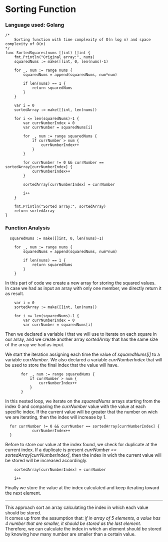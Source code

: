 # Sorting Function
### Language used: Golang

```
/*
	Sorting function with time complexity of O(n log n) and space complexity of O(n)
*/
func SortedSquares(nums []int) []int {
	fmt.Println("Original array:", nums)
	squaredNums := make([]int, 0, len(nums)-1)

	for _, num := range nums {
		squaredNums = append(squaredNums, num*num)

		if len(nums) == 1 {
			return squaredNums
		}
	}

	var i = 0
	sortedArray := make([]int, len(nums))

	for i <= len(squaredNums)-1 {
		var currNumberIndex = 0
		var currNumber = squaredNums[i]

		for _, num := range squaredNums {
			if currNumber > num {
				currNumberIndex++
			}
		}

		for currNumber != 0 && currNumber == sortedArray[currNumberIndex] {
			currNumberIndex++
		}

		sortedArray[currNumberIndex] = currNumber

		i++
	}

	fmt.Println("Sorted array:", sortedArray)
	return sortedArray
}

```
### Function Analysis

```
  squaredNums := make([]int, 0, len(nums)-1)

	for _, num := range nums {
		squaredNums = append(squaredNums, num*num)

		if len(nums) == 1 {
			return squaredNums
		}
	}
```
In this part of code we create a new array for storing the squared values.\
In case we had as input an array with only one member, we directly return it as result.

```
    var i = 0
    sortedArray := make([]int, len(nums))

	for i <= len(squaredNums)-1 {
		var currNumberIndex = 0
		var currNumber = squaredNums[i]

```

Then we declared a variable *i*
that we will use to iterate on each square in our array, and we create another array *sortedArray* that has the same size of the array we had as input.

We start the iteration assigning each time the value of *squaredNums[i]* to a variable *currNumber*.
We also declared a variable *currNumberIndex* that will be used to store the final index that the value will have.

 ```
        for _, num := range squaredNums {
			if currNumber > num {
				currNumberIndex++
			}
		}

```

In this nested loop, we iterate on the *squaredNums* arrays starting from the index 0 and comparing the *currNumber* value with the value at each specific index.
If the current value will be greater that the number on wich we are iterating, then the index will increase by 1.
```
  for currNumber != 0 && currNumber == sortedArray[currNumberIndex] {
			currNumberIndex++
  }

```
Before to store our value at the index found, we check for duplicate at the current index.
If a duplicate is present *currNumber == sortedArray[currNumberIndex]*, then the index in wich the current value will be stored will be increased accordingly.

```
    sortedArray[currNumberIndex] = currNumber

    i++

```

Finally we store the value at the index calculated and keep iterating toward the next element.

* * *

This approach sort an array calculating the index in which each value should be stored.\
It comes up from the assumption that: *if in array of 5 elements, a value has 4 number that are smaller, it should be stored as the last element.*\
Therefore, we can calculate the index in which an element should be stored by knowing how many number are smaller than a certain value.